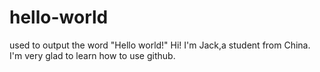 # hello-world
used to output the word "Hello world!"
Hi! I'm Jack,a student from China. I'm very glad to learn how to use github.
